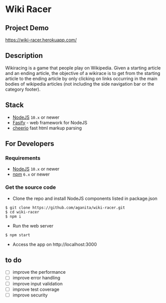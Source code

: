 # Wiki Racer

## Project Demo 
https://wiki-racer.herokuapp.com/

## Description
Wikiracing is a game that people play on Wikipedia. Given a starting article and an ending article, the objective of a wikirace is to get from the starting article to the ending article by only clicking on links occurring in the main bodies of wikipedia articles (not including the side navigation bar or the category footer).

## Stack
- [NodeJS](https://nodejs.org) `10.x` or newer
- [Fasify](https://www.fastify.io/) - web framework for NodeJS
- [cheerio](https://github.com/zmxv/react-native-sound) fast html markup parsing

## For Developers
### Requirements
- [NodeJS](https://nodejs.org) `10.x` or newer
- [npm](https://www.npmjs.com/get-npm) `6.x` or newer

### Get the source code
- Clone the repo and install NodeJS components listed in package.json
```shell
$ git clone https://github.com/aganita/wiki-racer.git
$ cd wiki-racer
$ npm i
```

- Run the web server 
```shell
$ npm start
```

- Access the app on http://localhost:3000

## to do
- [ ] improve the performance
- [ ] improve error handling
- [ ] improve input validation
- [ ] improve test coverage
- [ ] improve security